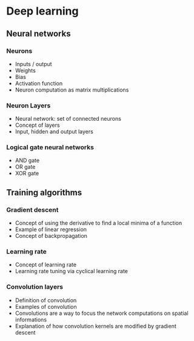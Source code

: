 # Deep learning

## Neural networks

### Neurons

- Inputs / output
- Weights
- Bias
- Activation function
- Neuron computation as matrix multiplications

### Neuron Layers

- Neural network: set of connected neurons
- Concept of layers
- Input, hidden and output layers

### Logical gate neural networks

- AND gate
- OR gate
- XOR gate

## Training algorithms

### Gradient descent

- Concept of using the derivative to find a local minima of a function
- Example of linear regression
- Concept of backpropagation

### Learning rate

- Concept of learning rate
- Learning rate tuning via cyclical learning rate

### Convolution layers

- Definition of convolution
- Examples of convolution
- Convolutions are a way to focus the network computations on spatial
  informations
- Explanation of how convolution kernels are modified by gradient
  descent
